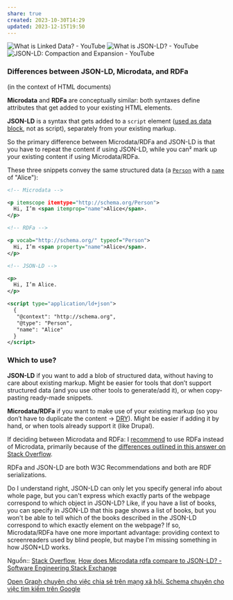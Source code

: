 ```yaml
---
share: true
created: 2023-10-30T14:29
updated: 2023-12-15T19:50
---
```


![What is Linked Data? - YouTube](https://youtu.be/4x_xzT5eF5Q?si=pKxW5p19YSQkBrxS)
![What is JSON-LD? - YouTube](https://youtu.be/vioCbTo3C-4?si=IIS-mzulM5qAWj3O)
![JSON-LD: Compaction and Expansion - YouTube](https://youtu.be/Tm3fD89dqRE?si=p01fOi2aYxAH6x_J)

### Differences between JSON-LD, Microdata, and RDFa

(in the context of HTML documents)

**Microdata** and **RDFa** are conceptually similar: both syntaxes define attributes that get added to your existing HTML elements.

**JSON-LD** is a syntax that gets added to a `script` element ([used as data block](https://stackoverflow.com/a/30798784/1591669), not as script), separately from your existing markup.

So the primary difference between Microdata/RDFa and JSON-LD is that you have to repeat the content if using JSON-LD, while you can² mark up your existing content if using Microdata/RDFa.

These three snippets convey the same structured data (a [`Person`](http://schema.org/Person) with a [`name`](http://schema.org/name) of "Alice"):

```xml
<!-- Microdata -->

<p itemscope itemtype="http://schema.org/Person">
  Hi, I’m <span itemprop="name">Alice</span>.
</p>
```

```xml
<!-- RDFa -->

<p vocab="http://schema.org/" typeof="Person">
  Hi, I’m <span property="name">Alice</span>.
</p>
```

```xml
<!-- JSON-LD -->

<p>
  Hi, I’m Alice.
</p>

<script type="application/ld+json">
  {
   "@context": "http://schema.org",
   "@type": "Person",
   "name": "Alice"
  }
</script>
```

### Which to use?

**JSON-LD** if you want to add a blob of structured data, without having to care about existing markup. Might be easier for tools that don’t support structured data (and you use other tools to generate/add it), or when copy-pasting ready-made snippets.

**Microdata/RDFa** if you want to make use of your existing markup (so you don’t have to duplicate the content → [DRY](https://en.wikipedia.org/wiki/Don't_repeat_yourself "Don't repeat yourself")). Might be easier if adding it by hand, or when tools already support it (like Drupal).

If deciding between Microdata and RDFa: I [recommend](https://stackoverflow.com/a/14501684/1591669) to use RDFa instead of Microdata, primarily because of the [differences outlined in this answer on Stack Overflow](https://stackoverflow.com/a/25888436/1591669).

RDFa and JSON-LD are both W3C Recommendations and both are RDF serializations.


Do I understand right, JSON-LD can only let you specify general info about whole page, but you can't express which exactly parts of the webpage correspond to which object in JSON-LD? Like, if you have a list of books, you can specify in JSON-LD that this page shows a list of books, but you won't be able to tell which of the books described in the JSON-LD correspond to which exactly element on the webpage? If so, Microdata/RDFa have one more important advantage: providing context to screenreaders used by blind people, but maybe I'm missing something in how JSON+LD works.

Nguồn:: [Stack Overflow](../../%E2%9C%8D%EF%B8%8FL%E1%BA%ADp%20tr%C3%ACnh/%CE%9E%20Ngu%E1%BB%93n%20v%C3%A0%20t%C3%A0i%20nguy%C3%AAn%20h%E1%BB%97%20tr%E1%BB%A3/%CE%9E%20Ngu%E1%BB%93n/Stack%20Overflow.md), [How does Microdata rdfa compare to JSON-LD? - Software Engineering Stack Exchange](https://softwareengineering.stackexchange.com/questions/328567/how-does-microdata-rdfa-compare-to-json-ld#comment981918_328711)

[Open Graph chuyên cho việc chia sẻ trên mạng xã hội. Schema chuyên cho việc tìm kiếm trên Google](./Open%20Graph%20chuy%C3%AAn%20cho%20vi%E1%BB%87c%20chia%20s%E1%BA%BB%20tr%C3%AAn%20m%E1%BA%A1ng%20x%C3%A3%20h%E1%BB%99i.%20Schema%20chuy%C3%AAn%20cho%20vi%E1%BB%87c%20t%C3%ACm%20ki%E1%BA%BFm%20tr%C3%AAn%20Google.md)